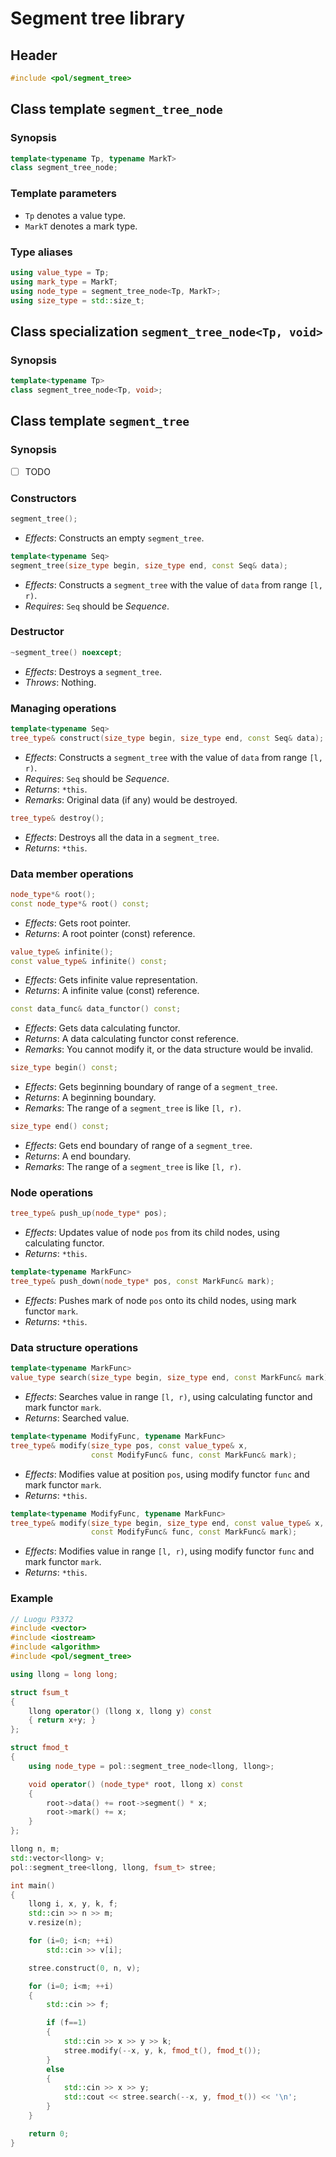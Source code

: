# Segment tree library

## Header
```cpp
#include <pol/segment_tree>
```

## Class template `segment_tree_node`
### Synopsis
```cpp
template<typename Tp, typename MarkT>
class segment_tree_node;
```

### Template parameters
- `Tp` denotes a value type.
- `MarkT` denotes a mark type.

### Type aliases
```cpp
using value_type = Tp;
using mark_type = MarkT;
using node_type = segment_tree_node<Tp, MarkT>;
using size_type = std::size_t;
```

## Class specialization `segment_tree_node<Tp, void>`
### Synopsis
```cpp
template<typename Tp>
class segment_tree_node<Tp, void>;
```

## Class template `segment_tree`
### Synopsis
- [ ] TODO

### Constructors
```cpp
segment_tree();
```
- *Effects*: Constructs an empty `segment_tree`.

```cpp
template<typename Seq>
segment_tree(size_type begin, size_type end, const Seq& data);
```
- *Effects*: Constructs a `segment_tree` with the value of `data` from range `[l, r)`.
- *Requires*: `Seq` should be *Sequence*.

### Destructor
```cpp
~segment_tree() noexcept;
```
- *Effects*: Destroys a `segment_tree`.
- *Throws*: Nothing.

### Managing operations
```cpp
template<typename Seq>
tree_type& construct(size_type begin, size_type end, const Seq& data);
```
- *Effects*: Constructs a `segment_tree` with the value of `data` from range `[l, r)`.
- *Requires*: `Seq` should be *Sequence*.
- *Returns*: `*this`.
- *Remarks*: Original data (if any) would be destroyed.

```cpp
tree_type& destroy();
```
- *Effects*: Destroys all the data in a `segment_tree`.
- *Returns*: `*this`.

### Data member operations
```cpp
node_type*& root();
const node_type*& root() const;
```
- *Effects*: Gets root pointer.
- *Returns*: A root pointer (const) reference.

```cpp
value_type& infinite();
const value_type& infinite() const;
```
- *Effects*: Gets infinite value representation.
- *Returns*: A infinite value (const) reference.

```cpp
const data_func& data_functor() const;
```
- *Effects*: Gets data calculating functor.
- *Returns*: A data calculating functor const reference.
- *Remarks*: You cannot modify it, or the data structure would be invalid.

```cpp
size_type begin() const;
```
- *Effects*: Gets beginning boundary of range of a `segment_tree`.
- *Returns*: A beginning boundary.
- *Remarks*: The range of a `segment_tree` is like `[l, r)`.

```cpp
size_type end() const;
```
- *Effects*: Gets end boundary of range of a `segment_tree`.
- *Returns*: A end boundary.
- *Remarks*: The range of a `segment_tree` is like `[l, r)`.

### Node operations
```cpp
tree_type& push_up(node_type* pos);
```
- *Effects*: Updates value of node `pos` from its child nodes, using calculating functor.
- *Returns*: `*this`.

```cpp
template<typename MarkFunc>
tree_type& push_down(node_type* pos, const MarkFunc& mark);
```
- *Effects*: Pushes mark of node `pos` onto its child nodes, using mark functor `mark`.
- *Returns*: `*this`.

### Data structure operations
```cpp
template<typename MarkFunc>
value_type search(size_type begin, size_type end, const MarkFunc& mark);
```
- *Effects*: Searches value in range `[l, r)`, using calculating functor and mark functor `mark`.
- *Returns*: Searched value.

```cpp
template<typename ModifyFunc, typename MarkFunc>
tree_type& modify(size_type pos, const value_type& x,
                  const ModifyFunc& func, const MarkFunc& mark);
```
- *Effects*: Modifies value at position `pos`, using modify functor `func` and mark functor `mark`.
- *Returns*: `*this`.

```cpp
template<typename ModifyFunc, typename MarkFunc>
tree_type& modify(size_type begin, size_type end, const value_type& x,
                  const ModifyFunc& func, const MarkFunc& mark);
```
- *Effects*: Modifies value in range `[l, r)`, using modify functor `func` and mark functor `mark`.
- *Returns*: `*this`.

### Example
```cpp
// Luogu P3372
#include <vector>
#include <iostream>
#include <algorithm>
#include <pol/segment_tree>

using llong = long long;

struct fsum_t
{
    llong operator() (llong x, llong y) const
    { return x+y; }
};

struct fmod_t
{
    using node_type = pol::segment_tree_node<llong, llong>;

    void operator() (node_type* root, llong x) const
    {
        root->data() += root->segment() * x;
        root->mark() += x;
    }
};

llong n, m;
std::vector<llong> v;
pol::segment_tree<llong, llong, fsum_t> stree;

int main()
{
    llong i, x, y, k, f;
    std::cin >> n >> m;
    v.resize(n);

    for (i=0; i<n; ++i)
        std::cin >> v[i];

    stree.construct(0, n, v);

    for (i=0; i<m; ++i)
    {
        std::cin >> f;

        if (f==1)
        {
            std::cin >> x >> y >> k;
            stree.modify(--x, y, k, fmod_t(), fmod_t());
        }
        else
        {
            std::cin >> x >> y;
            std::cout << stree.search(--x, y, fmod_t()) << '\n';
        }
    }

    return 0;
}
```
